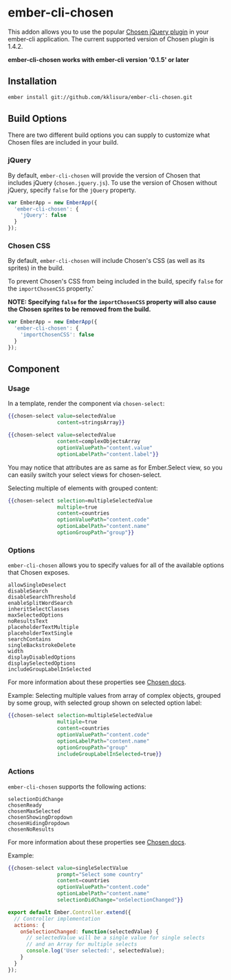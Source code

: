 # ember-cli-chosen

This addon allows you to use the popular [Chosen jQuery plugin](http://harvesthq.github.io/chosen/) in your ember-cli application. The current supported version of Chosen plugin is 1.4.2.

**ember-cli-chosen works with ember-cli version '0.1.5' or later**

## Installation

```bash
ember install git://github.com/kklisura/ember-cli-chosen.git
```

## Build Options

There are two different build options you can supply to customize what Chosen files are included in your build.

### jQuery

By default, `ember-cli-chosen` will provide the version of Chosen that includes jQuery (`chosen.jquery.js`).
To use the version of Chosen without jQuery, specify `false` for the `jQuery` property.

```javascript
var EmberApp = new EmberApp({
  'ember-cli-chosen': {
    'jQuery': false
  }
});
```

### Chosen CSS

By default, `ember-cli-chosen` will include Chosen's CSS (as well as its sprites) in the build. 

To prevent Chosen's CSS from being included in the build, specify `false` for the `importChosenCSS` property.'

**NOTE: Specifying `false` for the `importChosenCSS` property will also cause the Chosen sprites to be removed from the build.**

```javascript
var EmberApp = new EmberApp({
  'ember-cli-chosen': {
    'importChosenCSS': false
  }
});
```

## Component

### Usage

In a template, render the component via `chosen-select`:

```hbs
{{chosen-select value=selectedValue
                content=stringsArray}}
```

```hbs
{{chosen-select value=selectedValue
                content=complexObjectsArray
                optionValuePath="content.value"
                optionLabelPath="content.label"}}
```

You may notice that attributes are as same as for Ember.Select view, so you can easily switch your select views for chosen-select.

Selecting multiple of elements with grouped content:

```hbs
{{chosen-select selection=multipleSelectedValue
                multiple=true
                content=countries
                optionValuePath="content.code"
                optionLabelPath="content.name"
                optionGroupPath="group"}}
```

### Options

`ember-cli-chosen` allows you to specify values for all of the available options that Chosen exposes.

    allowSingleDeselect
    disableSearch
    disableSearchThreshold
    enableSplitWordSearch
    inheritSelectClasses
    maxSelectedOptions
    noResultsText
    placeholderTextMultiple
    placeholderTextSingle
    searchContains
    singleBackstrokeDelete
    width
    displayDisabledOptions
    displaySelectedOptions
    includeGroupLabelInSelected

For more information about these properties see [Chosen docs](http://harvesthq.github.io/chosen/options.html).

Example: Selecting multiple values from array of complex objects, grouped by some group, with selected group shown on selected option label:

```hbs
{{chosen-select selection=multipleSelectedValue
                multiple=true
                content=countries
                optionValuePath="content.code"
                optionLabelPath="content.name"
                optionGroupPath="group"
                includeGroupLabelInSelected=true}}
```

### Actions

`ember-cli-chosen` supports the following actions:

    selectionDidChange
    chosenReady
    chosenMaxSelected
    chosenShowingDropdown
    chosenHidingDropdown
    chosenNoResults

For more information about these properties see [Chosen docs](http://harvesthq.github.io/chosen/options.html#triggered-events).

Example:

```hbs
{{chosen-select value=singleSelectValue
                prompt="Select some country"
                content=countries
                optionValuePath="content.code"
                optionLabelPath="content.name"
                selectionDidChange="onSelectionChanged"}}
```

```javascript
export default Ember.Controller.extend({
  // Controller implementation
  actions: {
    onSelectionChanged: function(selectedValue) {
      // selectedValue will be a single value for single selects
      // and an Array for multiple selects
      console.log('User selected:', selectedValue);
    }
  }
});
```
